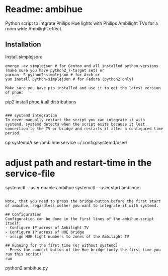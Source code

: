 # Readme: ambihue
Python script to intgrate Philips Hue lights with Philips Ambilight TVs for a room wide Ambilight effect.

## Installation
Install simplejson:
```
emerge -av simplejson # for Gentoo and all installed python-versions (make sure you have python2_7-target set) or
pacman -S python2-simplejson # for Arch or
yum install python-simplejson # for Fedora (python2 only)

Make sure you have pip installed and use it to get the latest version of phue:
```
pip2 install phue # all distributions
```

### systemd integration
To never manually restart the script you can integrate it with systemd. systemd detects when the script exits because it lost connection to the TV or bridge and restarts it after a configured time period.
```
cp systemd/user/ambihue.service ~/.config/systemd/user/
# adjust path and restart-time in the service-file
systemctl --user enable ambihue
systemctl --user start ambihue
```

Note, that you need to press the bridge-button before the first start of ambihue, regardless wether you want to integrate it with systemd.

## Configuration
Configuration can be done in the first lines of the ambihue-script itself:
- Configure IP adress of Ambilight TV
- Configure IP adress of HUE bridge
- assign HUE light numbers to zones of the Ambilight TV

## Running for the first time (or without systemd)
- Press the connect button of the Hue bridge (only the first time you run this script)
run 
```
python2 ambihue.py
```

